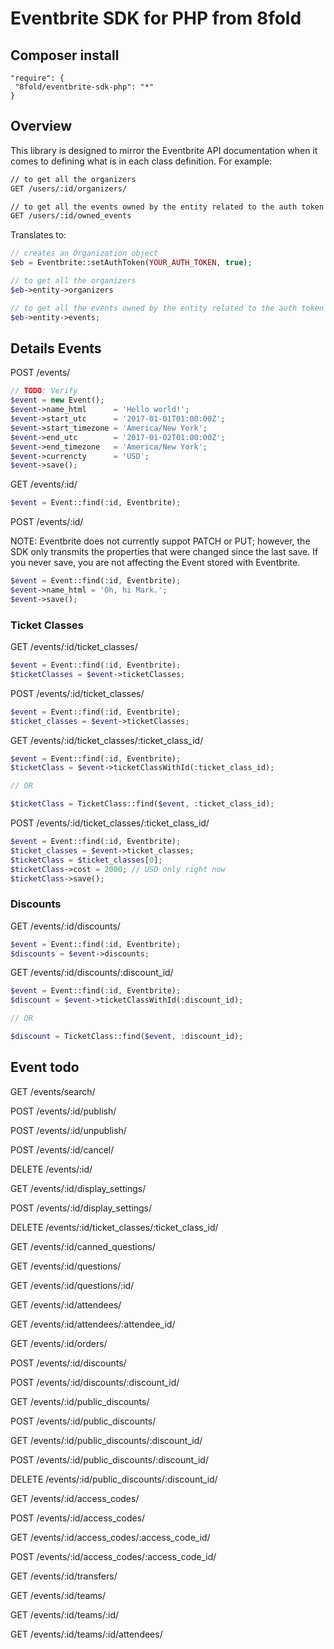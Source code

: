 # Eventbrite SDK for PHP from 8fold

## Composer install

```
"require": {
 "8fold/eventbrite-sdk-php": "*"
}
```

## Overview

This library is designed to mirror the Eventbrite API documentation when it comes to defining what is in each class definition. For example:

```bash
// to get all the organizers
GET /users/:id/organizers/

// to get all the events owned by the entity related to the auth token
GET /users/:id/owned_events
```

Translates to:

```php
// creates an Organization object
$eb = Eventbrite::setAuthToken(YOUR_AUTH_TOKEN, true);

// to get all the organizers
$eb->entity->organizers

// to get all the events owned by the entity related to the auth token
$eb->entity->events;
```

## Details Events

POST /events/

```php
// TODO: Verify
$event = new Event();
$event->name_html      = 'Hello world!';
$event->start_utc      = '2017-01-01T01:00:00Z';
$event->start_timezone = 'America/New York';
$event->end_utc        = '2017-01-02T01:00:00Z';
$event->end_timezone   = 'America/New York';
$event->currencty      = 'USD';
$event->save();
```

GET /events/:id/

```php
$event = Event::find(:id, Eventbrite);
```

POST /events/:id/

NOTE: Eventbrite does not currently suppot PATCH or PUT; however, the SDK only transmits the properties that were changed since the last save. If you never save, you are not affecting the Event stored with Eventbrite.

```php
$event = Event::find(:id, Eventbrite);
$event->name_html = 'Oh, hi Mark.';
$event->save();
```

### Ticket Classes

GET /events/:id/ticket_classes/

```php
$event = Event::find(:id, Eventbrite);
$ticketClasses = $event->ticketClasses;
```

POST /events/:id/ticket_classes/

```php
$event = Event::find(:id, Eventbrite);
$ticket_classes = $event->ticketClasses;
```

GET /events/:id/ticket_classes/:ticket_class_id/

```php
$event = Event::find(:id, Eventbrite);
$ticketClass = $event->ticketClassWithId(:ticket_class_id);

// OR

$ticketClass = TicketClass::find($event, :ticket_class_id);
```

POST /events/:id/ticket_classes/:ticket_class_id/

```php
$event = Event::find(:id, Eventbrite);
$ticket_classes = $event->ticket_classes;
$ticketClass = $ticket_classes[0];
$ticketClass->cost = 2000; // USD only right now
$ticketClass->save();
```

### Discounts

GET /events/:id/discounts/

```php
$event = Event::find(:id, Eventbrite);
$discounts = $event->discounts;
```

GET /events/:id/discounts/:discount_id/

```php
$event = Event::find(:id, Eventbrite);
$discount = $event->ticketClassWithId(:discount_id);

// OR

$discount = TicketClass::find($event, :discount_id);
```

## Event todo

GET /events/search/

POST /events/:id/publish/

POST /events/:id/unpublish/

POST /events/:id/cancel/

DELETE /events/:id/

GET /events/:id/display_settings/

POST /events/:id/display_settings/

DELETE /events/:id/ticket_classes/:ticket_class_id/

GET /events/:id/canned_questions/

GET /events/:id/questions/

GET /events/:id/questions/:id/

GET /events/:id/attendees/

GET /events/:id/attendees/:attendee_id/

GET /events/:id/orders/

POST /events/:id/discounts/

POST /events/:id/discounts/:discount_id/

GET /events/:id/public_discounts/

POST /events/:id/public_discounts/

GET /events/:id/public_discounts/:discount_id/

POST /events/:id/public_discounts/:discount_id/

DELETE /events/:id/public_discounts/:discount_id/

GET /events/:id/access_codes/

POST /events/:id/access_codes/

GET /events/:id/access_codes/:access_code_id/

POST /events/:id/access_codes/:access_code_id/

GET /events/:id/transfers/

GET /events/:id/teams/

GET /events/:id/teams/:id/

GET /events/:id/teams/:id/attendees/